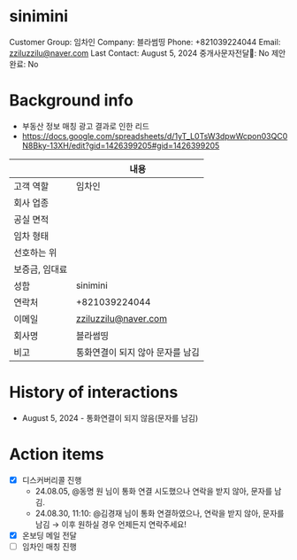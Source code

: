 # sinimini

Customer Group: 임차인
Company: 블라썸띵
Phone: +821039224044
Email: zziluzzilu@naver.com
Last Contact: August 5, 2024
중개사문자전달📩: No
제안 완료: No

# Background info

- 부동산 정보 매칭 광고 결과로 인한 리드
- https://docs.google.com/spreadsheets/d/1yT_L0TsW3dpwWcpon03QC0N8Bky-13XH/edit?gid=1426399205#gid=1426399205

|  | 내용 |
| --- | --- |
| 고객 역할 | 임차인 |
| 회사 업종 |  |
| 공실 면적 |  |
| 임차 형태 |  |
| 선호하는 위  |  |
| 보증금, 임대료 |  |
| 성함 | sinimini |
| 연락처 | +821039224044 |
| 이메일 | [zziluzzilu@naver.com](mailto:zziluzzilu@naver.com) |
| 회사명 | 블라썸띵 |
| 비고 | 통화연결이 되지 않아 문자를 남김 |

# History of interactions

- August 5, 2024 - 통화연결이 되지 않음(문자를 남김)

# Action items

- [x]  디스커버리콜 진행
    - 24.08.05, @동명 원 님이 통화 연결 시도했으나 연락을 받지 않아, 문자를 남김.
    - 24.08.30, 11:10: @김경재 님이 통화 연결하였으나, 연락을 받지 않아, 문자를 남김 → 이후 원하실 경우 언제든지 연락주세요!
- [x]  온보딩 메일 전달
- [ ]  임차인 매칭 진행